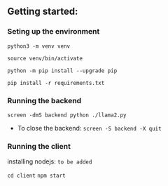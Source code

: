 ## Getting started:

### Seting up the environment


`python3 -m venv venv`

`source venv/bin/activate`

`python -m pip install --upgrade pip`

`pip install -r requirements.txt`

### Running the backend
`screen -dmS backend python ./llama2.py`

* To close the backend: `screen -S backend -X quit`




### Running the client 

installing nodejs: `to be added`

`cd client`
`npm start`



